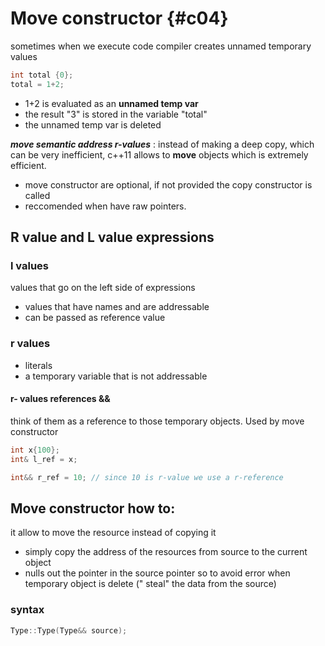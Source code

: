# Move constructor {#c04}

sometimes when we execute code compiler creates unnamed temporary values

``` c++
int total {0};
total = 1+2;
```

- 1+2 is evaluated as an **unnamed temp var**
- the result "3" is stored in the variable "total"
- the unnamed temp var is deleted

***move semantic address r-values*** : instead of making a deep copy, which can be very inefficient, c++11 allows to **move** objects which is extremely efficient.

- move constructor are  optional, if not provided the copy constructor is called
- reccomended when have raw pointers.

## R value and L value expressions

### l values

values that go on the left side of expressions

- values that have names and are addressable
- can be passed as reference value

### r values

- literals
- a temporary variable that is not addressable

#### r- values references &&

think of them as a reference to those temporary objects. Used by move constructor

```c++
int x{100};
int& l_ref = x;

int&& r_ref = 10; // since 10 is r-value we use a r-reference
```

## Move constructor how to:

it allow to move the resource instead of copying it

- simply copy the address of the resources from source to the current object
- nulls out the pointer in the source pointer so to avoid error when temporary object is delete (" steal" the data from the source)

### syntax

```c++
Type::Type(Type&& source);
```
